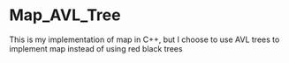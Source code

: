# Map_AVL_Tree
This is my implementation of map in C++, but I choose to use AVL trees to implement map instead of using red black trees
